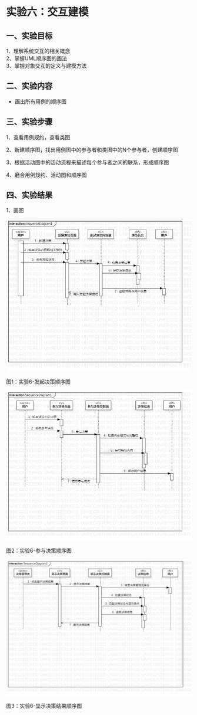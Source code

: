 # 实验六：交互建模

## 一、实验目标
1、理解系统交互的相关概念  
2、掌握UML顺序图的画法  
3、掌握对象交互的定义与建模方法  
## 二、实验内容  

- 画出所有用例的顺序图

## 三、实验步骤

1、查看用例规约，查看类图

2、新建顺序图，找出用例图中的参与者和类图中的N个参与者，创建顺序图

3、根据活动图中的活动流程来描述每个参与者之间的联系，形成顺序图

4、磨合用例规约、活动图和顺序图

## 四、实验结果
1、画图

![发起决策顺序图](./SequenceDiagram1.png)

图1：实验6-发起决策顺序图



![参与决策顺序图](./SequenceDiagram2.png)

图2：实验6-参与决策顺序图



![显示决策结果顺序图](./SequenceDiagram3.png)

图3：实验6-显示决策结果顺序图

